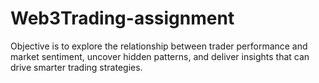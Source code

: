 # Web3Trading-assignment
Objective is to explore the relationship between trader performance and market  sentiment, uncover hidden patterns, and deliver insights that can drive smarter trading  strategies.

